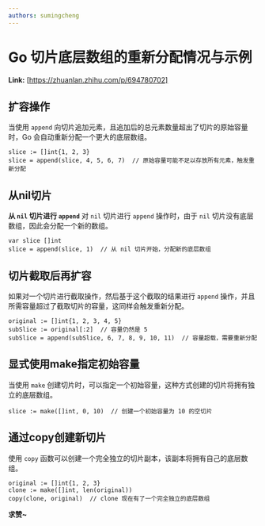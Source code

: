 ```yaml
---
authors: sumingcheng
---
```

# Go 切片底层数组的重新分配情况与示例



 **Link:** [https://zhuanlan.zhihu.com/p/694780702]

## 扩容操作  

当使用 `append` 向切片追加元素，且追加后的总元素数量超出了切片的原始容量时，Go 会自动重新分配一个更大的底层数组。

```
slice := []int{1, 2, 3}
slice = append(slice, 4, 5, 6, 7)  // 原始容量可能不足以存放所有元素，触发重新分配

```
## 从nil切片  

**从 `nil` 切片进行 `append`** 对 `nil` 切片进行 `append` 操作时，由于 `nil` 切片没有底层数组，因此会分配一个新的数组。

```
var slice []int
slice = append(slice, 1)  // 从 nil 切片开始，分配新的底层数组

```
## 切片截取后再扩容  

如果对一个切片进行截取操作，然后基于这个截取的结果进行 `append` 操作，并且所需容量超过了截取切片的容量，这同样会触发重新分配。

```
original := []int{1, 2, 3, 4, 5}
subSlice := original[:2]  // 容量仍然是 5
subSlice = append(subSlice, 6, 7, 8, 9, 10, 11)  // 容量超载，需要重新分配

```
## 显式使用make指定初始容量  

当使用 `make` 创建切片时，可以指定一个初始容量，这种方式创建的切片将拥有独立的底层数组。

```
slice := make([]int, 0, 10)  // 创建一个初始容量为 10 的空切片

```
## 通过copy创建新切片  

使用 `copy` 函数可以创建一个完全独立的切片副本，该副本将拥有自己的底层数组。

```
original := []int{1, 2, 3}
clone := make([]int, len(original))
copy(clone, original)  // clone 现在有了一个完全独立的底层数组

```

  


**求赞~**

